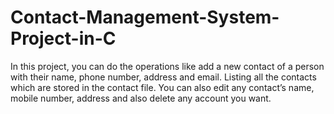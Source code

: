 # Contact-Management-System-Project-in-C
In this project, you can do the operations like add a new contact of a person with their name, phone number, address and email. Listing all the contacts which are stored in the contact file. You can also edit any contact’s name, mobile number, address and also delete any account you want.
